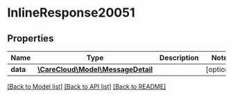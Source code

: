 # InlineResponse20051

## Properties
Name | Type | Description | Notes
------------ | ------------- | ------------- | -------------
**data** | [**\CareCloud\Model\MessageDetail**](MessageDetail.md) |  | [optional] 

[[Back to Model list]](../../README.md#documentation-for-models) [[Back to API list]](../../README.md#documentation-for-api-endpoints) [[Back to README]](../../README.md)

